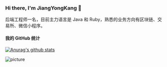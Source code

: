 ### Hi there, I'm JiangYongKang 👋
后端工程师一名，目前主力语言是 Java 和 Ruby，熟悉的业务方向有区块链、交易所、微信小程序。

#### 我的 GitHub 统计
[![Anurag's github stats](https://github-readme-stats.vercel.app/api?username=JiangYongKang&count_private=true&show_icons=true&theme=dark)](https://github.com/anuraghazra/github-readme-stats)

![picture](https://raw.githubusercontent.com/saadeghi/saadeghi/master/dino.gif)
